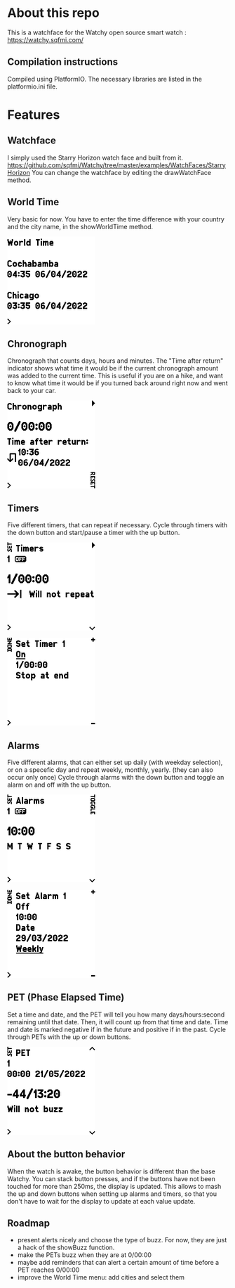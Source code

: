 # About this repo

This is a watchface for the Watchy open source smart watch : https://watchy.sqfmi.com/

## Compilation instructions
Compiled using PlatformIO.
The necessary libraries are listed in the platformio.ini file.

# Features

## Watchface
I simply used the Starry Horizon watch face and built from it.
https://github.com/sqfmi/Watchy/tree/master/examples/WatchFaces/StarryHorizon
You can change the watchface by editing the drawWatchFace method.

## World Time
Very basic for now. You have to enter the time difference with your country and the city name, in the showWorldTime method.

![World Time](/readme_assets/wtime.png "World Time")

## Chronograph
Chronograph that counts days, hours and minutes.
The "Time after return" indicator shows what time it would be if the current chronograph amount was added to the current time.
This is useful if you are on a hike, and want to know what time it would be if you turned back around right now and went back to your car.

![Chronograph](/readme_assets/chrono.png "Chronograph")

## Timers
Five different timers, that can repeat if necessary.
Cycle through timers with the down button and start/pause a timer with the up button.

![Timer](/readme_assets/timer.png "Timer")

![Timer Set](/readme_assets/timerset.png "Timer Set")

## Alarms
Five different alarms, that can either set up daily (with weekday selection), or on a specefic day and repeat weekly, monthly, yearly. (they can also occur only once)
Cycle through alarms with the down button and toggle an alarm on and off with the up button.

![Alarm](/readme_assets/alarm.png "Alarm")

![Alarm Set](/readme_assets/alarmset.png "Alarm Set")

## PET (Phase Elapsed Time)
Set a time and date, and the PET will tell you how many days/hours:second remaining until that date.
Then, it will count up from that time and date.
Time and date is marked negative if in the future and positive if in the past.
Cycle through PETs with the up or down buttons.

![PET](/readme_assets/PET.png "PET")

## About the button behavior
When the watch is awake, the button behavior is different than the base Watchy.
You can stack button presses, and if the buttons have not been touched for more than 250ms, the display is updated.
This allows to mash the up and down buttons when setting up alarms and timers, so that you don't have to wait for the display to update at each value update.

## Roadmap

- present alerts nicely and choose the type of buzz. For now, they are just a hack of the showBuzz function.
- make the PETs buzz when they are at 0/00:00
- maybe add reminders that can alert a certain amount of time before a PET reaches 0/00:00
- improve the World Time menu: add cities and select them
